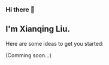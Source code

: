 ### Hi there 👋
## I'm Xianqing Liu.

Here are some ideas to get you started:

(Comming soon...)

<!--
**Xianqing98/Xianqing98** is a ✨ _special_ ✨ repository because its `README.md` (this file) appears on your GitHub profile.
